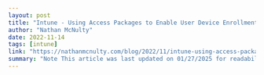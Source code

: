 ```yaml
---
layout: post
title: "Intune - Using Access Packages to Enable User Device Enrollment"
author: "Nathan McNulty"
date: 2022-11-14
tags: [intune]
link: "https://nathanmcnulty.com/blog/2022/11/intune-using-access-packages-to-enable-user-device-enrollment/"
summary: "Note This article was last updated on 01/27/2025 for readability and updated URLs, but content review and image updates are in process :)"
---
```

